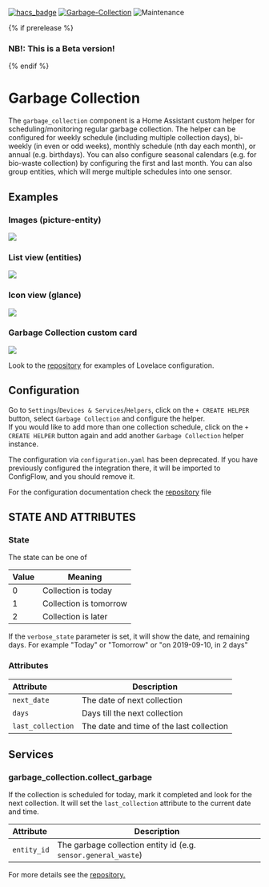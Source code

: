 [![hacs_badge](https://img.shields.io/badge/HACS-Default-orange.svg)](https://github.com/custom-components/hacs) [![Garbage-Collection](https://img.shields.io/github/v/release/bruxy70/Garbage-Collection.svg?1)](https://github.com/bruxy70/Garbage-Collection) ![Maintenance](https://img.shields.io/maintenance/yes/2022.svg)

{% if prerelease %}

### NB!: This is a Beta version!

{% endif %}

# Garbage Collection

The `garbage_collection` component is a Home Assistant custom helper for scheduling/monitoring regular garbage collection. The helper can be configured for weekly schedule (including multiple collection days), bi-weekly (in even or odd weeks), monthly schedule (nth day each month), or annual (e.g. birthdays). You can also configure seasonal calendars (e.g. for bio-waste collection) by configuring the first and last month. You can also group entities, which will merge multiple schedules into one sensor.

## Examples

### Images (picture-entity)

<img src="https://github.com/cjramseyer/Garbage-Collection/blob/master/images/picture-entity.png">

### List view (entities)

<img src="https://github.com/cjramseyer/Garbage-Collection/blob/master/images/sensor.png">

### Icon view (glance)

<img src="https://github.com/cjramseyer/Garbage-Collection/blob/master/images/entities.png">

### Garbage Collection custom card

<img src="https://github.com/amaximus/garbage-collection-card/blob/master/garbage_collection_lovelace.jpg">

Look to the <a href="https://github.com/cjramseyer/Garbage-Collection">repository</a> for examples of Lovelace configuration.

## Configuration

Go to `Settings`/`Devices & Services`/`Helpers`, click on the `+ CREATE HELPER` button, select `Garbage Collection` and configure the helper.<br />If you would like to add more than one collection schedule, click on the `+ CREATE HELPER` button again and add another `Garbage Collection` helper instance.

The configuration via `configuration.yaml` has been deprecated. If you have previously configured the integration there, it will be imported to ConfigFlow, and you should remove it.

For the configuration documentation check the <a href="https://github.com/cjramseyer/Garbage-Collection/blob/master/README.md">repository</a> file

## STATE AND ATTRIBUTES

### State

The state can be one of

| Value | Meaning                |
| :---- | ---------------------- |
| 0     | Collection is today    |
| 1     | Collection is tomorrow |
| 2     | Collection is later    |

If the `verbose_state` parameter is set, it will show the date, and remaining days. For example "Today" or "Tomorrow" or "on 2019-09-10, in 2 days"

### Attributes

| Attribute         | Description                              |
| :---------------- | ---------------------------------------- |
| `next_date`       | The date of next collection              |
| `days`            | Days till the next collection            |
| `last_collection` | The date and time of the last collection |

## Services

### garbage_collection.collect_garbage

If the collection is scheduled for today, mark it completed and look for the next collection.
It will set the `last_collection` attribute to the current date and time.

| Attribute   | Description                                                    |
| :---------- | -------------------------------------------------------------- |
| `entity_id` | The garbage collection entity id (e.g. `sensor.general_waste`) |

For more details see the <a href="https://github.com/cjramseyer/Garbage-Collection/blob/master/README.md">repository.</a>
